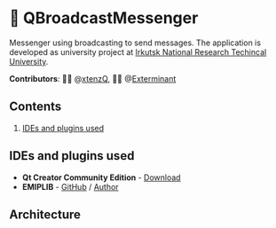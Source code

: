 # 📨 QBroadcastMessenger
Messenger using broadcasting to send messages.
The application is developed as university project at [Irkutsk National Research Techincal University](http://www.istu.edu/eng/).

**Contributors**: 👨‍🎓 @[xtenzQ](https://github.com/xtenzQ), 👨‍🎓 @[Exterminant](https://github.com/Exterminant)

## Contents

1. [IDEs and plugins used](#ides-and-plugins-used)

## IDEs and plugins used
- **Qt Creator Community Edition** - [Download](https://www.qt.io/download)
- **EMIPLIB** - [GitHub](https://github.com/j0r1/EMIPLIB) / [Author](https://github.com/j0r1)

## Architecture

